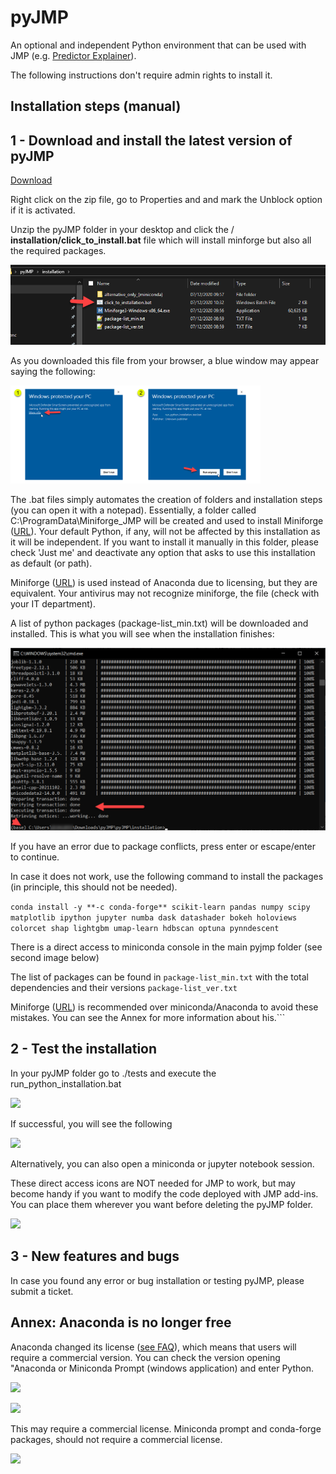 # pyJMP
An optional and independent Python environment that can be used with JMP (e.g. [Predictor Explainer](https://github.com/industrial-data/predictor-explainer)).

The following instructions don't require admin rights to install it.


## Installation steps (manual)

## 1 - Download and install the latest version of pyJMP

[Download](https://github.com/industrial-data/pyJMP/archive/refs/heads/main.zip)

Right click on the zip file, go to Properties and and mark the Unblock option if it is activated.

Unzip the pyJMP folder in your desktop and click the / **installation/click\_to\_install.bat** file which will install minforge but also all the required packages.

![](media/image1.png)

As you downloaded this file from your browser, a blue window may appear saying the following:

<img src="https://github.com/industrial-data/pyJMP/raw/main/media/image2.png" width="400">


The .bat files simply automates the creation of folders and installation steps (you can open it with a notepad). Essentially, a folder called C:\ProgramData\Miniforge\_JMP will be created and used to install Miniforge ([URL](https://github.com/conda-forge/miniforge)). Your default Python, if any, will not be affected by this installation as it will be independent. If you want to install it manually in this folder, please check 'Just me' and deactivate any option that asks to use this installation as default (or path).

Miniforge ([URL](https://github.com/conda-forge/miniforge)) is used instead of Anaconda due to licensing, but they are equivalent. Your antivirus may not recognize miniforge, the file (check with your IT department).

A list of python packages (package-list\_min.txt) will be downloaded and installed. This is what you will see when the installation finishes:

![](media/image3.png)

If you have an error due to package conflicts, press enter or escape/enter to continue.

In case it does not work, use the following command to install the packages (in principle, this should not be needed).

```conda install -y **-c conda-forge** scikit-learn pandas numpy scipy matplotlib ipython jupyter numba dask datashader bokeh holoviews colorcet shap lightgbm umap-learn hdbscan optuna pynndescent```

There is a direct access to miniconda console in the main pyjmp folder (see second image below)

The list of packages can be found in ```package-list_min.txt``` with the total dependencies and their versions ```package-list_ver.txt```

Miniforge ([URL](https://github.com/conda-forge/miniforge)) is recommended over miniconda/Anaconda to avoid these mistakes. You can see the Annex for more information about his.```

## 2 - Test the installation

In your pyJMP folder go to ./tests and execute the run\_python\_installation.bat

![](media/image4.png)

If successful, you will see the following

![](media/image5.png)

Alternatively, you can also open a miniconda or jupyter notebook session.

These direct access icons are NOT needed for JMP to work, but may become handy if you want to modify the code deployed with JMP add-ins. You can place them wherever you want before deleting the pyJMP folder.

![](media/image6.png)

## 3 - New features and bugs

In case you found any error or bug installation or testing pyJMP, please submit a ticket.

## Annex: Anaconda is no longer free

Anaconda changed its license ([see FAQ](https://www.anaconda.com/blog/anaconda-commercial-edition-faq)), which means that users will require a commercial version. You can check the version opening "Anaconda or Miniconda Prompt (windows application) and enter Python.

![](media/image7.png)

![](media/image8.png)

This may require a commercial license. Miniconda prompt and conda-forge packages, should not require a commercial license.

![](media/image9.png)
